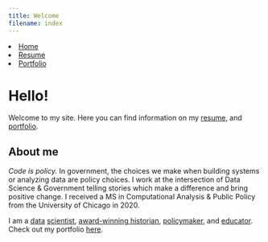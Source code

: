 ```yaml
---
title: Welcome
filename: index
---
```


<div class="navbar" id="page-top"> 
    <li><a href="/index.html">Home</a></li>
    <li><a href="/resume.html">Resume</a></li>
    <li><a href="/portfolio.html">Portfolio</a></li>
</div>


# Hello!

Welcome to my site. Here you can find information on my [resume](resume.html), and [portfolio](portfolio.html).

## About me

*Code is policy.* In government, the choices we make when building systems or analyzing data are policy choices. I work at the intersection of Data Science & Government telling stories which make a difference and bring positive change. I received a MS in Computational Analysis & Public Policy from the University of Chicago in 2020.

I am a [data](example_nationwide.html) [scientist](/cmfproperty), [award-winning historian](https://www.jstor.org/stable/10.2979/indimagahist.115.2.01), [policymaker](https://gitlab.com/users/erhlango/activity), and [educator](https://chicago2020.satrdays.org/). Check out my portfolio [here](portfolio.html).

